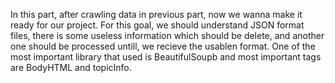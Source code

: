 In this part, after crawling data in previous part, now we wanna make it ready for our project. For this goal, we should understand JSON format files, there is some useless information which should be delete, and another one should be processed untill, we recieve the usablen format. One of the most important library that used is BeautifulSoupb and most important tags are BodyHTML and topicInfo.
